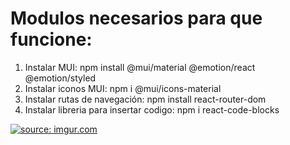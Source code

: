 # Modulos necesarios para que funcione:
1. Instalar MUI: npm install @mui/material @emotion/react @emotion/styled
2. Instalar iconos MUI: npm i @mui/icons-material
3. Instalar rutas de navegación: npm install react-router-dom
4. Instalar libreria para insertar codigo: npm i react-code-blocks

<a href="https://imgur.com/heqnU9o"><img src="https://i.imgur.com/heqnU9o.png" title="source: imgur.com" /></a>
